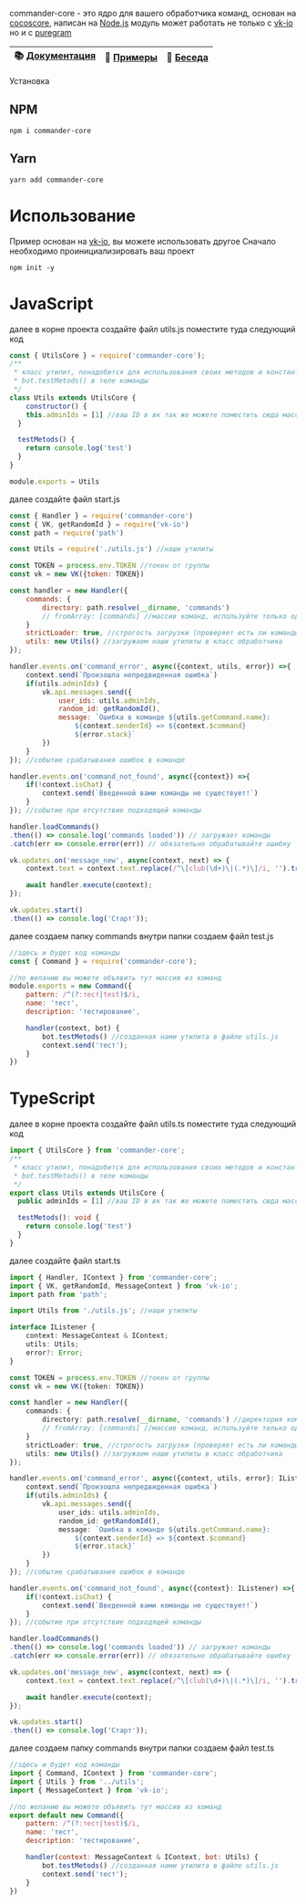 commander-core - это ядро для вашего обработчика команд, основан на [cocoscore](https://www.npmjs.com/package/cocoscore), написан на [Node.js](https://nodejs.org)
модуль может работать не только с [vk-io](https://www.npmjs.com/package/vk-io) но и с [puregram](https://www.npmjs.com/package/puregram)

| 📚 [Документация](https://frodi1998.github.io/commander-core/) | 📝 [Примеры](https://github.com/Frodi1998/commander-core/tree/master/examples) | 💬 [Беседа](https://vk.me/join/AJQ1d9IUCxhdW8s6imiygUU1)
|---------------------|---------------------|---------------------|

Установка

## NPM
```shell
npm i commander-core
```
## Yarn
```shell
yarn add commander-core
```

# Использование
Пример основан на [vk-io](https://www.npmjs.com/package/vk-io), вы можете использовать другое
Сначало необходимо проинициализировать ваш проект
```shell
npm init -y
```

# JavaScript
далее в корне проекта создайте файл utils.js
поместите туда следующий код
```js
const { UtilsCore } = require('commander-core');
/**
 * класс утилит, понадобится для использования своих методов и констант в командах
 * bot.testMetods() в теле команды
 */
class Utils extends UtilsCore {
	constructor() {
    this.adminIds = [1] //ваш ID в вк так же можете поместить сюда массив идентификаторов
  }

  testMetods() {
    return console.log('test')
  }
}

module.exports = Utils
```
далее создайте файл start.js
```js
const { Handler } = require('commander-core')
const { VK, getRandomId } = require('vk-io')
const path = require('path')

const Utils = require('./utils.js') //наши утилиты

const TOKEN = process.env.TOKEN //токен от группы
const vk = new VK({token: TOKEN})

const handler = new Handler({
	commands: {
		directory: path.resolve(__dirname, 'commands')
		// fromArray: [commands] //массив команд, используйте только один из двух методов загрузки команд
	}
	strictLoader: true, //строгость загрузки (проверяет есть ли команды иначе кидает ошибку)
	utils: new Utils() //загружаем наши утилиты в класс обработчика
});

handler.events.on('command_error', async({context, utils, error}) =>{
	context.send(`Произошла непредвиденная ошибка`)
	if(utils.adminIds) {
		vk.api.messages.send({
			user_ids: utils.adminIds,
			random_id: getRandomId(),
			message: `Ошибка в команде ${utils.getCommand.name}:
				${context.senderId} => ${context.$command}
				${error.stack}`
		})
	}
}); //событие срабатывания ошибок в команде

handler.events.on('command_not_found', async({context}) =>{
	if(!context.isChat) {
		context.send(`Введенной вами команды не существует!`)
	} 
}); //событие при отсутствие подходящей команды

handler.loadCommands()
.then(() => console.log('commands loaded')) // загружает команды
.catch(err => console.error(err)) // обязательно обрабатывайте ошибку

vk.updates.on('message_new', async(context, next) => {
	context.text = context.text.replace(/^\[club(\d+)\|(.*)\]/i, '').trim();

	await handler.execute(context);
});

vk.updates.start()
.then(() => console.log('Старт'));
```
далее создаем папку commands
внутри папки создаем файл test.js
```js
//здесь и будет код команды
const { Command } = require('commander-core');

//по желанию вы можете объявить тут массив из команд
module.exports = new Command({
	pattern: /^(?:тест|test)$/i,
	name: 'тест',
	description: 'тестирование',

	handler(context, bot) {
		bot.testMetods() //созданная нами утилита в файле utils.js
		context.send('тест');
	}
})
```

# TypeScript
далее в корне проекта создайте файл utils.ts
поместите туда следующий код
```ts
import { UtilsCore } from 'commander-core';
/**
 * класс утилит, понадобится для использования своих методов и констант в командах
 * bot.testMetods() в теле команды
 */
export class Utils extends UtilsCore {
  public adminIds = [1] //ваш ID в вк так же можете поместить сюда массив идентификаторов

  testMetods(): void {
    return console.log('test')
  }
}
```
далее создайте файл start.ts
```ts
import { Handler, IContext } from 'commander-core';
import { VK, getRandomId, MessageContext } from 'vk-io';
import path from 'path';

import Utils from './utils.js'; //наши утилиты

interface IListener {
	context: MessageContext & IContext;
	utils: Utils;
	error?: Error;
}

const TOKEN = process.env.TOKEN //токен от группы
const vk = new VK({token: TOKEN})

const handler = new Handler({
	commands: {
		directory: path.resolve(__dirname, 'commands') //директория команд
		// fromArray: [commands] //массив команд, используйте только один из двух методов загрузки команд
	}
	strictLoader: true, //строгость загрузки (проверяет есть ли команды иначе кидает ошибку)
	utils: new Utils() //загружаем наши утилиты в класс обработчика
});

handler.events.on('command_error', async({context, utils, error}: IListener) =>{
	context.send(`Произошла непредвиденная ошибка`)
	if(utils.adminIds) {
		vk.api.messages.send({
			user_ids: utils.adminIds,
			random_id: getRandomId(),
			message: `Ошибка в команде ${utils.getCommand.name}:
				${context.senderId} => ${context.$command}
				${error.stack}`
		})
	}
}); //событие срабатывания ошибок в команде

handler.events.on('command_not_found', async({context}: IListener) =>{
	if(!context.isChat) {
		context.send(`Введенной вами команды не существует!`)
	} 
}); //событие при отсутствие подходящей команды

handler.loadCommands()
.then(() => console.log('commands loaded')) // загружает команды
.catch(err => console.error(err)) // обязательно обрабатывайте ошибку

vk.updates.on('message_new', async(context, next) => {
	context.text = context.text.replace(/^\[club(\d+)\|(.*)\]/i, '').trim();

	await handler.execute(context);
});

vk.updates.start()
.then(() => console.log('Старт'));
```
далее создаем папку commands
внутри папки создаем файл test.ts
```js
//здесь и будет код команды
import { Command, IContext } from 'commander-core';
import { Utils } from '../utils';
import { MessageContext } from 'vk-io';

//по желанию вы можете объявить тут массив из команд
export default new Command({
	pattern: /^(?:тест|test)$/i,
	name: 'тест',
	description: 'тестирование',

	handler(context: MessageContext & IContext, bot: Utils) {
		bot.testMetods() //созданная нами утилита в файле utils.js
		context.send('тест');
	}
})
```
